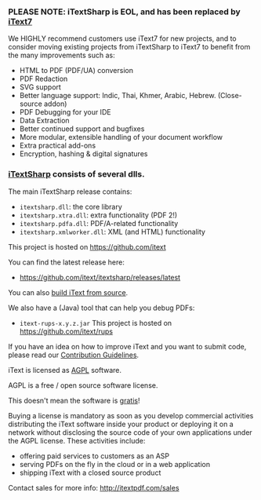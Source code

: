 ### **PLEASE NOTE: iTextSharp is EOL, and has been replaced by [iText7][itext7]**
 
We HIGHLY recommend customers use iText7 for new projects, and to consider moving existing projects from iTextSharp to iText7 to benefit from the many improvements such as:
 
- HTML to PDF (PDF/UA) conversion
- PDF Redaction
- SVG support
- Better language support: Indic, Thai, Khmer, Arabic, Hebrew. (Close-source addon)
- PDF Debugging for your IDE
- Data Extraction
- Better continued support and bugfixes
- More modular, extensible handling of your document workflow
- Extra practical add-ons
- Encryption, hashing & digital signatures


### [iTextSharp][itext] consists of several dlls.

The main iTextSharp release contains:
- ```itextsharp.dll```: the core library
- ```itextsharp.xtra.dll```: extra functionality (PDF 2!)
- ```itextsharp.pdfa.dll```: PDF/A-related functionality
- ```itextsharp.xmlworker.dll```: XML (and HTML) functionality

This project is hosted on https://github.com/itext

You can find the latest release here:
- https://github.com/itext/itextsharp/releases/latest

You can also [build iText from source][building].

We also have a (Java) tool that can help you debug PDFs:
- ```itext-rups-x.y.z.jar```
This project is hosted on https://github.com/itext/rups

If you have an idea on how to improve iText and you want to submit code,
please read our [Contribution Guidelines][contributing].

iText is licensed as [AGPL][agpl] software.

AGPL is a free / open source software license.

This doesn't mean the software is [gratis][gratis]!

Buying a license is mandatory as soon as you develop commercial activities
distributing the iText software inside your product or deploying it on a network
without disclosing the source code of your own applications under the AGPL license.
These activities include:
- offering paid services to customers as an ASP
- serving PDFs on the fly in the cloud or in a web application
- shipping iText with a closed source product

Contact sales for more info: http://itextpdf.com/sales

[agpl]: LICENSE.md
[building]: BUILDING.md
[contributing]: CONTRIBUTING.md
[gratis]: https://en.wikipedia.org/wiki/Gratis_versus_libre
[itext]: http://itextpdf.com/
[itext7]: https://github.com/itext/itext7